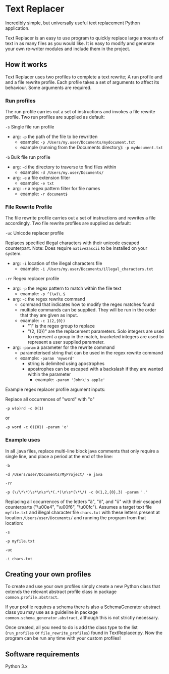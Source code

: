 # Text Replacer

Incredibly simple, but universally useful text replacement Python application.

Text Replacer is an easy to use program to quickly replace large amounts of text in as many files as you would like.
It is easy to modify and generate your own re-writer modules and include them in the project.

## How it works

Text Replacer uses two profiles to complete a text rewrite;
A run profile and and a file rewrite profile.
Each profile takes a set of arguments to affect its behaviour.
Some arguments are required.

### Run profiles
The run profile carries out a set of instructions and invokes a file rewrite profile.
Two run profiles are supplied as default:

`-s` Single file run profile
- arg: `-p` the path of the file to be rewritten
    - example: `-p /Users/my.user/Documents/mydocument.txt`
    - example (running from the Documents directory): `-p mydocument.txt`
    

`-b` Bulk file run profile
- arg: `-d` the directory to traverse to find files within
    - example: `-d /Users/my.user/Documents/`
- arg: `-e` a file extension filter
    - example: `-e txt`
- arg: `-r` a regex pattern  filter for file names 
    - example: `-r document$`
    

### File Rewrite Profile
The file rewrite profile carries out a set of instructions and rewrites a file accordingly.
Two file rewrite profiles are supplied as default:


`-uc` Unicode replacer profile

Replaces specified illegal characters with their unicode escaped counterpart.
Note: Does require `native2ascii` to be installed on your system.
- arg: `-i` location of the illegal characters file
    - example: `-i /Users/my.user/Documents/illegal_characters.txt`

`-rr` Regex replacer profile
- arg: `-p` the regex pattern to match within the file text
    - example: `-p ^(\w)\.$`
- arg: `-c` the regex rewrite command
    - command that indicates how to modify the regex matches found
    - multiple commands can be supplied. They will be run in the order that they are given as input.
    - example: `-c 1(2,{0})`
        - "1" is the regex group to replace
        - "(2, {0})" are the replacement parameters. Solo integers are used to represent a group in the match, bracketed integers are used to represent a user supplied parameter. 
- arg: `-param` a parameter for the rewrite command
    - parameterised string that can be used in the regex rewrite command
    - example: `-param 'myword'`
        - string is delimited using apostrophes
        - apostrophes can be escaped with a backslash if they are wanted within the parameter
            - example: `-param 'John\'s apple'`

Example regex replacer profile argument inputs:

Replace all occurrences of "word" with "o"

`-p w(o)rd -c 0(1)`

or

`-p word -c 0({0}) -param 'o'`

### Example uses

In all .java files, replace multi-line block java comments that only require a single line, and place a period at the end of the line:

`-b`

`-d /Users/user/Documents/MyProject/ -e java` 

`-rr` 

`-p (\/\*\*)\s*\n\s*\*(.*)\n\s*(\*\/) -c 0(1,2,{0},3) -param '.'`

Replacing all occurrences of the letters "ä", "ö", and "ü" with their escaped counterparts ("\u00e4", "\u00f6", "\u00fc").
Assumes a target text file `myfile.txt` and illegal character file `chars.txt` with these letters present at location `/Users/user/Documents/` and running the program from that location:

`-s`

`-p myfile.txt`
 
 `-uc`
 
 `-i chars.txt`

## Creating your own profiles

To create and use your own profiles simply create a new Python class that extends the relevant abstract profile class in package `common.profile.abstract`.

If your profile requires a schema there is also a SchemaGenerator abstract class you may use as a guideline in package `common.schema_generator.abstract`, although this is not strictly necessary.

Once created, all you need to do is add the class type to the list (`run_profiles` or `file_rewrite_profiles`) found in TextReplacer.py. 
Now the program can be run any time with your custom profiles!

## Software requirements

Python 3.x